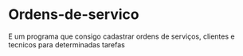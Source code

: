 # Ordens-de-servico
E um programa que consigo cadastrar ordens de serviços, clientes e tecnicos para determinadas tarefas

